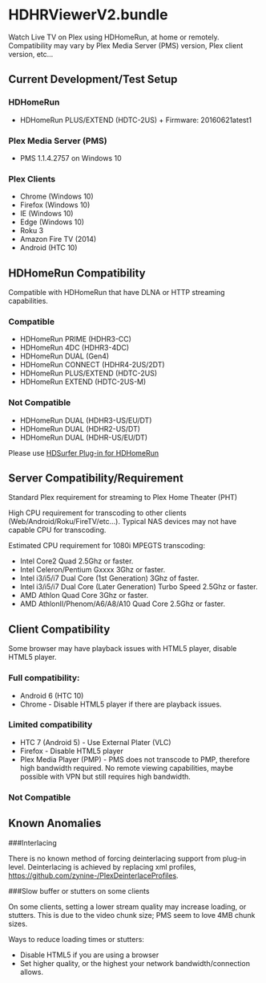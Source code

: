 # HDHRViewerV2.bundle
Watch Live TV on Plex using HDHomeRun, at home or remotely. Compatibility may vary by Plex Media Server (PMS) version, Plex client version, etc... 

## Current Development/Test Setup
### HDHomeRun
- HDHomeRun PLUS/EXTEND (HDTC-2US) + Firmware: 20160621atest1

### Plex Media Server (PMS)
- PMS 1.1.4.2757 on Windows 10

### Plex Clients
- Chrome (Windows 10)
- Firefox  (Windows 10)
- IE (Windows 10)
- Edge (Windows 10)
- Roku 3
- Amazon Fire TV (2014)
- Android (HTC 10)


## HDHomeRun Compatibility

Compatible with HDHomeRun that have DLNA or HTTP streaming capabilities.

### Compatible
- HDHomeRun PRIME (HDHR3-CC)
- HDHomeRun 4DC (HDHR3-4DC)
- HDHomeRun DUAL (Gen4)
- HDHomeRun CONNECT (HDHR4-2US/2DT)
- HDHomeRun PLUS/EXTEND (HDTC-2US)
- HDHomeRun EXTEND (HDTC-2US-M)

### Not Compatible
- HDHomeRun DUAL (HDHR3-US/EU/DT)
- HDHomeRun DUAL (HDHR2-US/DT)
- HDHomeRun DUAL (HDHR-US/EU/DT)

Please use [HDSurfer Plug-in for HDHomeRun](https://forums.plex.tv/discussion/83233/hdsurfer-plug-in-for-hdhomerun)

## Server Compatibility/Requirement

Standard Plex requirement for streaming to Plex Home Theater (PHT)

High CPU requirement for transcoding to other clients (Web/Android/Roku/FireTV/etc…). Typical NAS devices may not have capable CPU for transcoding.

Estimated CPU requirement for 1080i MPEGTS transcoding:
- Intel Core2 Quad 2.5Ghz or faster.
- Intel Celeron/Pentium Gxxxx 3Ghz or faster.
- Intel i3/i5/i7 Dual Core (1st Generation) 3Ghz of faster.
- Intel i3/i5/i7 Dual Core (Later Generation) Turbo Speed 2.5Ghz or faster.
- AMD Athlon Quad Core 3Ghz or faster.
- AMD AthlonII/Phenom/A6/A8/A10 Quad Core 2.5Ghz or faster.

## Client Compatibility

Some browser may have playback issues with HTML5 player, disable HTML5 player.

### Full compatibility:
- Android 6 (HTC 10)
- Chrome - Disable HTML5 player if there are playback issues.

### Limited compatibility
- HTC 7 (Android 5) - Use External Plater (VLC)
- Firefox - Disable HTML5 player
- Plex Media Player (PMP) - PMS does not transcode to PMP, therefore high bandwidth required. No remote viewing capabilities, maybe possible with VPN but still requires high bandwidth. 

### Not Compatible

## Known Anomalies

###Interlacing

There is no known method of forcing deinterlacing support from plug-in level. Deinterlacing is achieved by replacing xml profiles, <https://github.com/zynine-/PlexDeinterlaceProfiles>.

###Slow buffer or stutters on some clients

On some clients, setting a lower stream quality may increase loading, or stutters. This is due to the video chunk size; PMS seem to love 4MB chunk sizes.

Ways to reduce loading times or stutters:
- Disable HTML5 if you are using a browser
- Set higher quality, or the highest your network bandwidth/connection allows.
